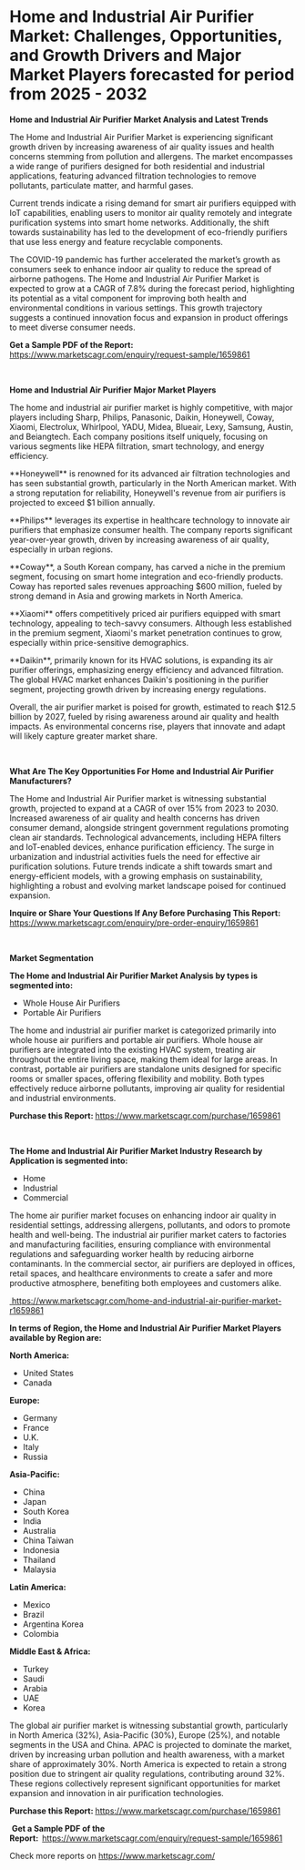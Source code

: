 <p><h1>Home and Industrial Air Purifier Market: Challenges, Opportunities, and Growth Drivers and Major Market Players forecasted for period from 2025 - 2032</h1></p><p><strong>Home and Industrial Air Purifier Market Analysis and Latest Trends</strong></p>
<p><p>The Home and Industrial Air Purifier Market is experiencing significant growth driven by increasing awareness of air quality issues and health concerns stemming from pollution and allergens. The market encompasses a wide range of purifiers designed for both residential and industrial applications, featuring advanced filtration technologies to remove pollutants, particulate matter, and harmful gases. </p><p>Current trends indicate a rising demand for smart air purifiers equipped with IoT capabilities, enabling users to monitor air quality remotely and integrate purification systems into smart home networks. Additionally, the shift towards sustainability has led to the development of eco-friendly purifiers that use less energy and feature recyclable components. </p><p>The COVID-19 pandemic has further accelerated the market’s growth as consumers seek to enhance indoor air quality to reduce the spread of airborne pathogens. The Home and Industrial Air Purifier Market is expected to grow at a CAGR of 7.8% during the forecast period, highlighting its potential as a vital component for improving both health and environmental conditions in various settings. This growth trajectory suggests a continued innovation focus and expansion in product offerings to meet diverse consumer needs.</p></p>
<p><strong>Get a Sample PDF of the Report:&nbsp;</strong> <a href="https://www.marketscagr.com/enquiry/request-sample/1659861?utm_campaign=1126&utm_medium=2&utm_source=Github&utm_content=ia&utm_term=17012025&utm_id=home-and-industrial-air-purifier">https://www.marketscagr.com/enquiry/request-sample/1659861</a></p>
<p>&nbsp;</p>
<p><strong>Home and Industrial Air Purifier Major Market Players</strong></p>
<p><p>The home and industrial air purifier market is highly competitive, with major players including Sharp, Philips, Panasonic, Daikin, Honeywell, Coway, Xiaomi, Electrolux, Whirlpool, YADU, Midea, Blueair, Lexy, Samsung, Austin, and Beiangtech. Each company positions itself uniquely, focusing on various segments like HEPA filtration, smart technology, and energy efficiency.</p><p>**Honeywell** is renowned for its advanced air filtration technologies and has seen substantial growth, particularly in the North American market. With a strong reputation for reliability, Honeywell's revenue from air purifiers is projected to exceed $1 billion annually.</p><p>**Philips** leverages its expertise in healthcare technology to innovate air purifiers that emphasize consumer health. The company reports significant year-over-year growth, driven by increasing awareness of air quality, especially in urban regions.</p><p>**Coway**, a South Korean company, has carved a niche in the premium segment, focusing on smart home integration and eco-friendly products. Coway has reported sales revenues approaching $600 million, fueled by strong demand in Asia and growing markets in North America.</p><p>**Xiaomi** offers competitively priced air purifiers equipped with smart technology, appealing to tech-savvy consumers. Although less established in the premium segment, Xiaomi's market penetration continues to grow, especially within price-sensitive demographics.</p><p>**Daikin**, primarily known for its HVAC solutions, is expanding its air purifier offerings, emphasizing energy efficiency and advanced filtration. The global HVAC market enhances Daikin's positioning in the purifier segment, projecting growth driven by increasing energy regulations.</p><p>Overall, the air purifier market is poised for growth, estimated to reach $12.5 billion by 2027, fueled by rising awareness around air quality and health impacts. As environmental concerns rise, players that innovate and adapt will likely capture greater market share.</p></p>
<p>&nbsp;</p>
<p><strong>What Are The Key Opportunities For Home and Industrial Air Purifier Manufacturers?</strong></p>
<p><p>The Home and Industrial Air Purifier market is witnessing substantial growth, projected to expand at a CAGR of over 15% from 2023 to 2030. Increased awareness of air quality and health concerns has driven consumer demand, alongside stringent government regulations promoting clean air standards. Technological advancements, including HEPA filters and IoT-enabled devices, enhance purification efficiency. The surge in urbanization and industrial activities fuels the need for effective air purification solutions. Future trends indicate a shift towards smart and energy-efficient models, with a growing emphasis on sustainability, highlighting a robust and evolving market landscape poised for continued expansion.</p></p>
<p><strong>Inquire or Share Your Questions If Any Before Purchasing This Report:</strong> <a href="https://www.marketscagr.com/enquiry/pre-order-enquiry/1659861?utm_campaign=1126&utm_medium=2&utm_source=Github&utm_content=ia&utm_term=17012025&utm_id=home-and-industrial-air-purifier">https://www.marketscagr.com/enquiry/pre-order-enquiry/1659861</a></p>
<p>&nbsp;</p>
<p><strong>Market Segmentation</strong></p>
<p><strong>The Home and Industrial Air Purifier Market Analysis by types is segmented into:</strong></p>
<p><ul><li>Whole House Air Purifiers</li><li>Portable Air Purifiers</li></ul></p>
<p><p>The home and industrial air purifier market is categorized primarily into whole house air purifiers and portable air purifiers. Whole house air purifiers are integrated into the existing HVAC system, treating air throughout the entire living space, making them ideal for large areas. In contrast, portable air purifiers are standalone units designed for specific rooms or smaller spaces, offering flexibility and mobility. Both types effectively reduce airborne pollutants, improving air quality for residential and industrial environments.</p></p>
<p><strong>Purchase this Report:&nbsp;</strong><a href="https://www.marketscagr.com/purchase/1659861?utm_campaign=1126&utm_medium=2&utm_source=Github&utm_content=ia&utm_term=17012025&utm_id=home-and-industrial-air-purifier">https://www.marketscagr.com/purchase/1659861</a></p>
<p>&nbsp;</p>
<p><strong>The Home and Industrial Air Purifier Market Industry Research by Application is segmented into:</strong></p>
<p><ul><li>Home</li><li>Industrial</li><li>Commercial</li></ul></p>
<p><p>The home air purifier market focuses on enhancing indoor air quality in residential settings, addressing allergens, pollutants, and odors to promote health and well-being. The industrial air purifier market caters to factories and manufacturing facilities, ensuring compliance with environmental regulations and safeguarding worker health by reducing airborne contaminants. In the commercial sector, air purifiers are deployed in offices, retail spaces, and healthcare environments to create a safer and more productive atmosphere, benefiting both employees and customers alike.</p></p>
<p><a href="https://www.marketscagr.com/home-and-industrial-air-purifier-market-r1659861?utm_campaign=1126&utm_medium=2&utm_source=Github&utm_content=ia&utm_term=17012025&utm_id=home-and-industrial-air-purifier">&nbsp;https://www.marketscagr.com/home-and-industrial-air-purifier-market-r1659861</a></p>
<p><strong>In terms of Region, the Home and Industrial Air Purifier Market Players available by Region are:</strong></p>
<p>
    <p> <strong> North America: </strong>
        <ul>
            <li>United States</li>
            <li>Canada</li>
        </ul>
        </p> 
    <p> <strong> Europe: </strong>
        <ul>
            <li>Germany</li>
            <li>France</li>
            <li>U.K.</li>
            <li>Italy</li>
            <li>Russia</li>
        </ul>
        </p> 
    <p> <strong> Asia-Pacific: </strong>
        <ul>
            <li>China</li>
            <li>Japan</li>
            <li>South Korea</li>
            <li>India</li>
            <li>Australia</li>
            <li>China Taiwan</li>
            <li>Indonesia</li>
            <li>Thailand</li>
            <li>Malaysia</li>
        </ul>
        </p> 
    <p> <strong> Latin America: </strong>
        <ul>
            <li>Mexico</li>
            <li>Brazil</li>
            <li>Argentina Korea</li>
            <li>Colombia</li>
        </ul>
        </p> 
    <p> <strong> Middle East & Africa: </strong>
        <ul>
            <li>Turkey</li>
            <li>Saudi</li>
            <li>Arabia</li>
            <li>UAE</li>
            <li>Korea</li>
        </ul>
    </p>
    </p>
<p><p>The global air purifier market is witnessing substantial growth, particularly in North America (32%), Asia-Pacific (30%), Europe (25%), and notable segments in the USA and China. APAC is projected to dominate the market, driven by increasing urban pollution and health awareness, with a market share of approximately 30%. North America is expected to retain a strong position due to stringent air quality regulations, contributing around 32%. These regions collectively represent significant opportunities for market expansion and innovation in air purification technologies.</p></p>
<p><strong>Purchase this Report: </strong><a href="https://www.marketscagr.com/purchase/1659861?utm_campaign=1126&utm_medium=2&utm_source=Github&utm_content=ia&utm_term=17012025&utm_id=home-and-industrial-air-purifier">https://www.marketscagr.com/purchase/1659861</a></p>
<p>&nbsp;<strong>Get a Sample PDF of the Report:&nbsp;&nbsp;</strong><a href="https://www.marketscagr.com/enquiry/request-sample/1659861?utm_campaign=1126&utm_medium=2&utm_source=Github&utm_content=ia&utm_term=17012025&utm_id=home-and-industrial-air-purifier">https://www.marketscagr.com/enquiry/request-sample/1659861</a></p>
<p><strong></strong></p>
<p>Check more reports on <a href="https://www.marketscagr.com/?utm_campaign=1126&utm_medium=2&utm_source=Github&utm_content=ia&utm_term=17012025&utm_id=home-and-industrial-air-purifier">https://www.marketscagr.com/</a></p>